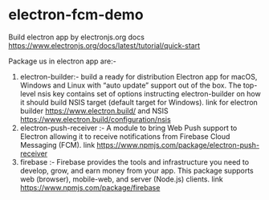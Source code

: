 # electron-fcm-demo

 Build electron app by electronjs.org docs
 https://www.electronjs.org/docs/latest/tutorial/quick-start
 
Package us in electron app are:-
 1. electron-builder:- build a ready for distribution Electron app for macOS, Windows and Linux with “auto update” support out of the box. The top-level nsis key contains set of options instructing electron-builder on how it should build NSIS target (default target for Windows). link for electron builder https://www.electron.build/ and NSIS https://www.electron.build/configuration/nsis
 2. electron-push-receiver :- A module to bring Web Push support to Electron allowing it to receive notifications from Firebase Cloud Messaging (FCM). link https://www.npmjs.com/package/electron-push-receiver
  3. firebase :- Firebase provides the tools and infrastructure you need to develop, grow, and earn money from your app. This package supports web (browser), mobile-web, and server (Node.js) clients. link https://www.npmjs.com/package/firebase
 


 
